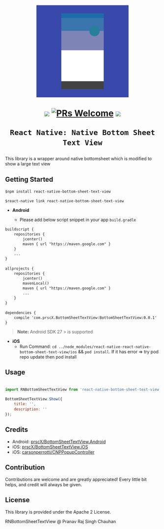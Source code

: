 
<h1 align="center">

<p align="center">
  <img src="./assets/hero.png" width="300" height="300" />
</p>

<p align="center">
  <a href="https://www.npmjs.com/package/react-native-bottom-sheet-text-view"><img src="http://img.shields.io/npm/v/react-native-bottom-sheet-text-view.svg?style=flat" /></a>
  <a href="https://github.com/prscX/react-native-bottom-sheet-text-view/pulls"><img alt="PRs Welcome" src="https://img.shields.io/badge/PRs-welcome-brightgreen.svg" /></a>
  <a href="https://github.com/prscX/react-native-bottom-sheet-text-view#License"><img src="https://img.shields.io/npm/l/react-native-bottom-sheet-text-view.svg?style=flat" /></a>
</p>

    React Native: Native Bottom Sheet Text View
</h1>

This library is a wrapper around native bottomsheet which is modified to show a large text view

## Getting Started

`$npm install react-native-bottom-sheet-text-view`

`$react-native link react-native-bottom-sheet-text-view`

- **Android**

    - Please add below script snippet in your app `build.gradle`

```
buildscript {
    repositories {
        jcenter()
        maven { url "https://maven.google.com" }
    }
    ...
}

allprojects {
    repositories {
        jcenter()
        mavenLocal()
        maven { url "https://maven.google.com" }
        ...
    }
}

dependencies {
    compile 'com.prscX.BottomSheetTextView:BottomSheetTextView:0.0.1'
}

```

> **Note:** Android SDK 27 > is supported

- **iOS**
    - Run Command: `cd ../node_modules/react-native-react-native-bottom-sheet-text-view/ios` && `pod install`. If it has error => try pod repo update then pod install

## Usage

```javascript

import RNBottomSheetTextView from 'react-native-bottom-sheet-text-view'

```

```javascript
BottomSheetTextView.Show({
    title: '',
    description: ''
});
```

## Credits
- Android: [prscX/BottomSheetTextView.Android](https://github.com/prscX/BottomSheetTextView.Android)
- iOS: [prscX/BottomSheetTextView.iOS](prscX/BottomSheetTextView.iOS)
- iOS: [carsonperrotti/CNPPopupController](https://github.com/carsonperrotti/CNPPopupController)


## Contribution
Contributions are welcome and are greatly appreciated! Every little bit helps, and credit will always be given.


## License
This library is provided under the Apache 2 License.

RNBottomSheetTextView @ Pranav Raj Singh Chauhan